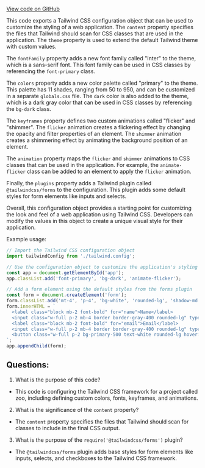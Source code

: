 [View code on GitHub](zoo-labs/zoo/blob/master/foundation/tailwind.config.ts)

This code exports a Tailwind CSS configuration object that can be used to customize the styling of a web application. The `content` property specifies the files that Tailwind should scan for CSS classes that are used in the application. The `theme` property is used to extend the default Tailwind theme with custom values. 

The `fontFamily` property adds a new font family called "Inter" to the theme, which is a sans-serif font. This font family can be used in CSS classes by referencing the `font-primary` class. 

The `colors` property adds a new color palette called "primary" to the theme. This palette has 11 shades, ranging from 50 to 950, and can be customized in a separate `globals.css` file. The `dark` color is also added to the theme, which is a dark gray color that can be used in CSS classes by referencing the `bg-dark` class. 

The `keyframes` property defines two custom animations called "flicker" and "shimmer". The `flicker` animation creates a flickering effect by changing the opacity and filter properties of an element. The `shimmer` animation creates a shimmering effect by animating the background position of an element. 

The `animation` property maps the `flicker` and `shimmer` animations to CSS classes that can be used in the application. For example, the `animate-flicker` class can be added to an element to apply the `flicker` animation. 

Finally, the `plugins` property adds a Tailwind plugin called `@tailwindcss/forms` to the configuration. This plugin adds some default styles for form elements like inputs and selects. 

Overall, this configuration object provides a starting point for customizing the look and feel of a web application using Tailwind CSS. Developers can modify the values in this object to create a unique visual style for their application. 

Example usage:

```javascript
// Import the Tailwind CSS configuration object
import tailwindConfig from './tailwind.config';

// Use the configuration object to customize the application's styling
const app = document.getElementById('app');
app.classList.add('font-primary', 'bg-dark', 'animate-flicker');

// Add a form element using the default styles from the forms plugin
const form = document.createElement('form');
form.classList.add('mt-4', 'p-4', 'bg-white', 'rounded-lg', 'shadow-md');
form.innerHTML = `
  <label class="block mb-2 font-bold" for="name">Name</label>
  <input class="w-full p-2 mb-4 border border-gray-400 rounded-lg" type="text" id="name" name="name">
  <label class="block mb-2 font-bold" for="email">Email</label>
  <input class="w-full p-2 mb-4 border border-gray-400 rounded-lg" type="email" id="email" name="email">
  <button class="w-full p-2 bg-primary-500 text-white rounded-lg hover:bg-primary-600" type="submit">Submit</button>
`;
app.appendChild(form);
```
## Questions: 
 1. What is the purpose of this code?
- This code is configuring the Tailwind CSS framework for a project called zoo, including defining custom colors, fonts, keyframes, and animations.

2. What is the significance of the `content` property?
- The `content` property specifies the files that Tailwind should scan for classes to include in the final CSS output.

3. What is the purpose of the `require('@tailwindcss/forms')` plugin?
- The `@tailwindcss/forms` plugin adds base styles for form elements like inputs, selects, and checkboxes to the Tailwind CSS framework.